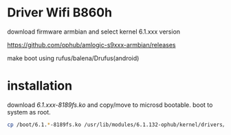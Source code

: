 # Driver Wifi B860h
download firmware armbian and select kernel 6.1.xxx version

https://github.com/ophub/amlogic-s9xxx-armbian/releases

make boot using rufus/balena/Drufus(android)

# installation
download *6.1.xxx-8189fs.ko* and copy/move to microsd bootable.
boot to system as root.
```bash
cp /boot/6.1.*-8189fs.ko /usr/lib/modules/6.1.132-ophub/kernel/drivers/net/wireless/8189fs.ko && depmod -a && modprobe 8189fs
```
